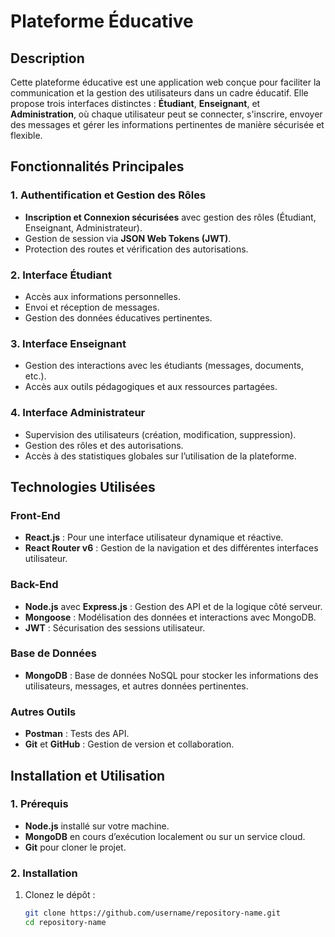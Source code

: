 # Plateforme Éducative

## Description
Cette plateforme éducative est une application web conçue pour faciliter la communication et la gestion des utilisateurs dans un cadre éducatif. Elle propose trois interfaces distinctes : **Étudiant**, **Enseignant**, et **Administration**, où chaque utilisateur peut se connecter, s'inscrire, envoyer des messages et gérer les informations pertinentes de manière sécurisée et flexible.

## Fonctionnalités Principales
### 1. Authentification et Gestion des Rôles
- **Inscription et Connexion sécurisées** avec gestion des rôles (Étudiant, Enseignant, Administrateur).
- Gestion de session via **JSON Web Tokens (JWT)**.
- Protection des routes et vérification des autorisations.

### 2. Interface Étudiant
- Accès aux informations personnelles.
- Envoi et réception de messages.
- Gestion des données éducatives pertinentes.

### 3. Interface Enseignant
- Gestion des interactions avec les étudiants (messages, documents, etc.).
- Accès aux outils pédagogiques et aux ressources partagées.

### 4. Interface Administrateur
- Supervision des utilisateurs (création, modification, suppression).
- Gestion des rôles et des autorisations.
- Accès à des statistiques globales sur l’utilisation de la plateforme.

## Technologies Utilisées
### **Front-End**
- **React.js** : Pour une interface utilisateur dynamique et réactive.
- **React Router v6** : Gestion de la navigation et des différentes interfaces utilisateur.

### **Back-End**
- **Node.js** avec **Express.js** : Gestion des API et de la logique côté serveur.
- **Mongoose** : Modélisation des données et interactions avec MongoDB.
- **JWT** : Sécurisation des sessions utilisateur.

### **Base de Données**
- **MongoDB** : Base de données NoSQL pour stocker les informations des utilisateurs, messages, et autres données pertinentes.

### **Autres Outils**
- **Postman** : Tests des API.
- **Git** et **GitHub** : Gestion de version et collaboration.

## Installation et Utilisation
### 1. Prérequis
- **Node.js** installé sur votre machine.
- **MongoDB** en cours d’exécution localement ou sur un service cloud.
- **Git** pour cloner le projet.

### 2. Installation
1. Clonez le dépôt :
   ```bash
   git clone https://github.com/username/repository-name.git
   cd repository-name
